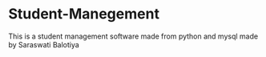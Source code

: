 # Student-Manegement
This is a student management software made from python and mysql made by Saraswati Balotiya
